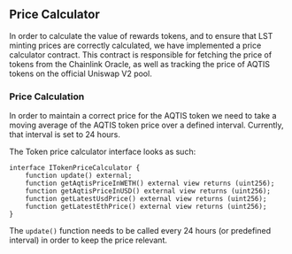## Price Calculator

In order to calculate the value of rewards tokens, and to ensure that LST minting prices are correctly calculated, we have implemented a price calculator contract. This contract is responsible for fetching the price of tokens from the Chainlink Oracle, as well as tracking the price of AQTIS tokens on the official Uniswap V2 pool.

### Price Calculation
In order to maintain a correct price for the AQTIS token we need to take a moving average of the AQTIS token price over a defined interval. Currently, that interval is set to 24 hours.

The Token price calculator interface looks as such:
```solidity
interface ITokenPriceCalculator {
    function update() external;
    function getAqtisPriceInWETH() external view returns (uint256);
    function getAqtisPriceInUSD() external view returns (uint256);
    function getLatestUsdPrice() external view returns (uint256);
    function getLatestEthPrice() external view returns (uint256);
}
```

The `update()` function needs to be called every 24 hours (or predefined interval) in order to keep the price relevant.

